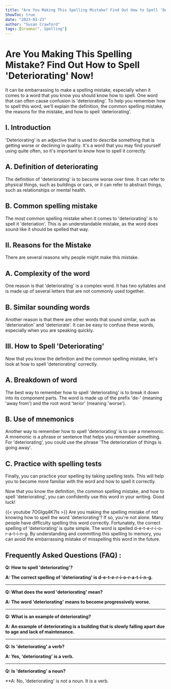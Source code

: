 ```yaml
---
title: "Are You Making This Spelling Mistake? Find Out How to Spell 'Deteriorating' Now!"
ShowToc: true 
date: "2023-03-23"
author: "Susan Crawford" 
tags: [Grammar", Spelling"]
---
```

# Are You Making This Spelling Mistake? Find Out How to Spell 'Deteriorating' Now!

It can be embarrassing to make a spelling mistake, especially when it comes to a word that you know you should know how to spell. One word that can often cause confusion is 'deteriorating'. To help you remember how to spell this word, we'll explain the definition, the common spelling mistake, the reasons for the mistake, and how to spell 'deteriorating'.

## I. Introduction

'Deteriorating' is an adjective that is used to describe something that is getting worse or declining in quality. It's a word that you may find yourself using quite often, so it's important to know how to spell it correctly.

## A. Definition of deteriorating

The definition of 'deteriorating' is to become worse over time. It can refer to physical things, such as buildings or cars, or it can refer to abstract things, such as relationships or mental health.

## B. Common spelling mistake

The most common spelling mistake when it comes to 'deteriorating' is to spell it 'deteriation'. This is an understandable mistake, as the word does sound like it should be spelled that way.

## II. Reasons for the Mistake

There are several reasons why people might make this mistake.

## A. Complexity of the word

One reason is that 'deteriorating' is a complex word. It has two syllables and is made up of several letters that are not commonly used together.

## B. Similar sounding words

Another reason is that there are other words that sound similar, such as 'deterioration' and 'deteriorate'. It can be easy to confuse these words, especially when you are speaking quickly.

## III. How to Spell 'Deteriorating'

Now that you know the definition and the common spelling mistake, let's look at how to spell 'deteriorating' correctly.

## A. Breakdown of word

The best way to remember how to spell 'deteriorating' is to break it down into its component parts. The word is made up of the prefix 'de-' (meaning 'away from') and the root word 'terior' (meaning 'worse').

## B. Use of mnemonics

Another way to remember how to spell 'deteriorating' is to use a mnemonic. A mnemonic is a phrase or sentence that helps you remember something. For 'deteriorating', you could use the phrase 'The deterioration of things is going away'.

## C. Practice with spelling tests

Finally, you can practice your spelling by taking spelling tests. This will help you to become more familiar with the word and how to spell it correctly.

Now that you know the definition, the common spelling mistake, and how to spell 'deteriorating', you can confidently use this word in your writing. Good luck!

{{< youtube 7OGlgq4K7Is >}} 
Are you making the spelling mistake of not knowing how to spell the word 'deteriorating'? If so, you're not alone. Many people have difficulty spelling this word correctly. Fortunately, the correct spelling of 'deteriorating' is quite simple. The word is spelled d-e-t-e-r-i-o-r-a-t-i-n-g. By understanding and committing this spelling to memory, you can avoid the embarrassing mistake of misspelling this word in the future.

## Frequently Asked Questions (FAQ) :
**Q: How to spell 'deteriorating'?**

**A: The correct spelling of 'deteriorating' is d-e-t-e-r-i-o-r-a-t-i-n-g.**

---

**Q: What does the word 'deteriorating' mean?**

**A: The word 'deteriorating' means to become progressively worse.**

---

**Q: What is an example of deteriorating?**

**A: An example of deteriorating is a building that is slowly falling apart due to age and lack of maintenance.**

---

**Q: Is 'deteriorating' a verb?**

**A: Yes, 'deteriorating' is a verb.**

---

**Q: Is 'deteriorating' a noun?**

**A: No, 'deteriorating' is not a noun. It is a verb.





